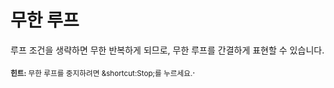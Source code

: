 # 무한 루프

루프 조건을 생략하면 무한 반복하게 되므로, 무한 루프를 간결하게 표현할 수 있습니다.

<sub>**힌트:** 무한 루프를 중지하려면 <span class="shortcut">&shortcut:Stop;</span>를 누르세요.</sub>.